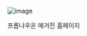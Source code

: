 ![image](https://github.com/user-attachments/assets/15f63711-b200-452e-858f-fecdd32eddd7)

프롬나우온 매거진 홈페이지
